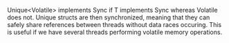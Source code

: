 Unique<Volatile<T>> implements Sync if T implements Sync whereas Volatile<T> does not. Unique<Volatile> structs are then synchronized, meaning that they can safely share references between threads without data races occuring. This is useful if we have several threads performing volatile memory operations.
